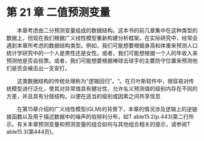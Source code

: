 # 第 21 章 二值预测变量

<style>p{text-indent:2em;2}</style>

本章考虑由二分预测变量组成的数据结构。这本书的前几章集中在这种类型的数据上，但现在我们根据广义线性模型重新构建分析框架。在实际研究中，经常会遇到本章所考虑的数据结构类型。例如，我们可能想要根据身高和体重来预测人口统计学研究中的一个人是男性还是女性。或者，我们可能想根据一个人的年收入来预测他是否会投票。或者，我们可能想要根据棒球击球手的主要防守位置来预测他们是否会被击出一支安打。

这类数据结构的传统处理称为“逻辑回归”。“。在贝叶斯软件中，很容易对传统模型进行泛化，使其对异常值具有健壮性，允许名义预测值的级别内存在不同的方差，并且具有分层结构，以便在适当的级别或因素之间共享信息

在第15章介绍的广义线性模型(GLM)的背景下，本章的情况涉及逻辑上的逆链接函数以及用于描述数据中的噪声的伯努利分布，如T able15.2(p.443)第二行所示。有关本章预测变量和预测变量的组合如何与其他组合相关的提示，请参阅T able15.3(第444页)。